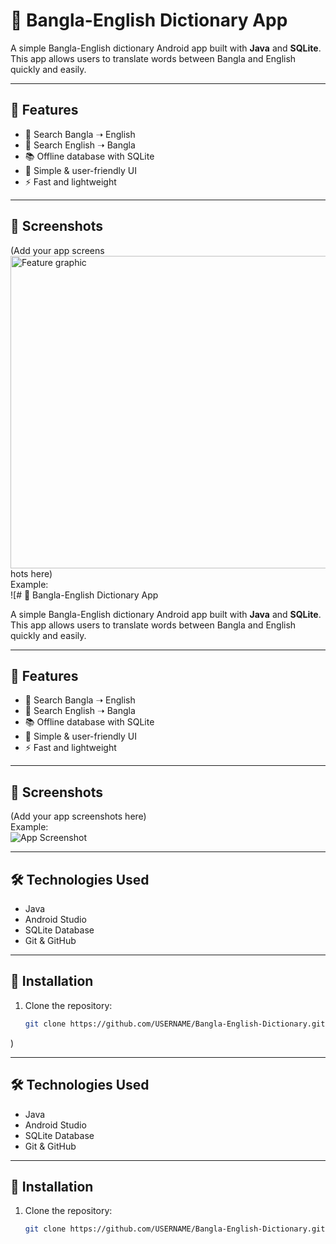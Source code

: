 # 📖 Bangla-English Dictionary App

A simple Bangla-English dictionary Android app built with **Java** and **SQLite**.  
This app allows users to translate words between Bangla and English quickly and easily.

---

## 🚀 Features
- 🔎 Search Bangla ➝ English  
- 🔎 Search English ➝ Bangla  
- 📚 Offline database with SQLite  
- 🎨 Simple & user-friendly UI  
- ⚡ Fast and lightweight  

---

## 📸 Screenshots
(Add your app screens<img width="1024" height="500" alt="Feature graphic" src="https://github.com/user-attachments/assets/91a65e13-e514-4954-9ab7-84e540e78df8" />
hots here)  
Example:  
![# 📖 Bangla-English Dictionary App

A simple Bangla-English dictionary Android app built with **Java** and **SQLite**.  
This app allows users to translate words between Bangla and English quickly and easily.

---

## 🚀 Features
- 🔎 Search Bangla ➝ English  
- 🔎 Search English ➝ Bangla  
- 📚 Offline database with SQLite  
- 🎨 Simple & user-friendly UI  
- ⚡ Fast and lightweight  

---

## 📸 Screenshots
(Add your app screenshots here)  
Example:  
![App Screenshot](screenshot.png)

---

## 🛠️ Technologies Used
- Java  
- Android Studio  
- SQLite Database  
- Git & GitHub  

---

## 🔧 Installation
1. Clone the repository:
   ```bash
   git clone https://github.com/USERNAME/Bangla-English-Dictionary.git
)

---

## 🛠️ Technologies Used
- Java  
- Android Studio  
- SQLite Database  
- Git & GitHub  

---

## 🔧 Installation
1. Clone the repository:
   ```bash
   git clone https://github.com/USERNAME/Bangla-English-Dictionary.git

